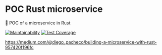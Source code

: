 # POC Rust microservice

:microscope: POC of a microservice in Rust

[![Maintainability](https://api.codeclimate.com/v1/badges/89ec8897c5b1c61b755d/maintainability)](https://codeclimate.com/github/GuilhermeStracini/POC-rust-Microservice/maintainability)
[![Test Coverage](https://api.codeclimate.com/v1/badges/89ec8897c5b1c61b755d/test_coverage)](https://codeclimate.com/github/GuilhermeStracini/POC-rust-Microservice/test_coverage)

https://medium.com/@diego_pacheco/building-a-microservice-with-rust-957420f196fc
